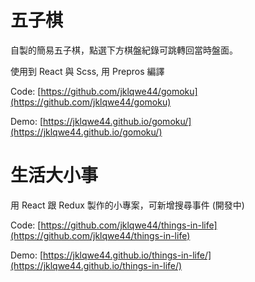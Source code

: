 # 五子棋
自製的簡易五子棋，點選下方棋盤紀錄可跳轉回當時盤面。

使用到 React 與 Scss, 用 Prepros 編譯

Code: [https://github.com/jklqwe44/gomoku](https://github.com/jklqwe44/gomoku)

Demo: [https://jklqwe44.github.io/gomoku/](https://jklqwe44.github.io/gomoku/)

# 生活大小事
用 React 跟 Redux 製作的小專案，可新增搜尋事件 (開發中)

Code: [https://github.com/jklqwe44/things-in-life](https://github.com/jklqwe44/things-in-life)

Demo: [https://jklqwe44.github.io/things-in-life/](https://jklqwe44.github.io/things-in-life/)
